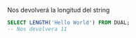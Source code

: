 Nos devolverá la longitud del string 

```sql
SELECT LENGTH('Hello World') FROM DUAL;
-- Nos devolvera 11
```